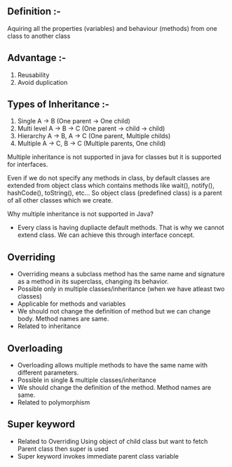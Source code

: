 ## Definition :-
Aquiring all the properties (variables) and behaviour (methods) from one class to another class

## Advantage :-
1. Reusability
2. Avoid duplication

## Types of Inheritance :-
1. Single       A -> B         (One parent -> One child)
2. Multi level  A -> B -> C    (One parent -> child -> child)
3. Hierarchy    A -> B, A -> C (One parent, Multiple childs)
4. Multiple     A -> C, B -> C (Multiple parents, One child)

Multiple inheritance is not supported in java for classes but it is supported for interfaces.

Even if we do not specify any methods in class, by default classes are extended from object class which contains methods like
wait(), notify(), hashCode(), toString(), etc...
So object class (predefined class) is a parent of all other classes which we create.

Why multiple inheritance is not supported in Java?
- Every class is having dupliacte default methods. That is why we cannot extend class. We can achieve this through interface concept.

## Overriding
- Overriding means a subclass method has the same name and signature as a method in its superclass, changing its behavior.
- Possible only in multiple classes/inheritance (when we have atleast two classes)
- Applicable for methods and variables
- We should not change the definition of method but we can change body. Method names are same.
- Related to inheritance

## Overloading
- Overloading allows multiple methods to have the same name with different parameters.
- Possible in single & multiple classes/inheritance
- We should change the definition of the method. Method names are same.
- Related to polymorphism

## Super keyword
- Related to Overriding
Using object of child class but want to fetch Parent class then super is used
- Super keyword invokes immediate parent class variable